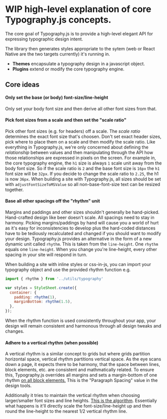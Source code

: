 # WIP high-level explanation of core Typography.js concepts.

The core goal of Typography.js is to provide a high-level elegant API
for expressing typographic design intent.

The library then generates styles appropriate to the sytem (web or React
Native are the two targets currently) it's running in.

* **Themes** encapsulate a typography design in a javascript object.
* **Plugins** extend or modify the core typography engine.

## Core ideas

#### Only set the base (or body) font-size/line-height
Only set your body font size and then derive all other font sizes from
that.

#### Pick font sizes from a scale and then set the "scale ratio"
Pick other font sizes (e.g. for headers) off a scale.  The *scale ratio*
determines the exact font size that's choosen.  Don't set exact header
sizes, pick where to place them on a scale and then modify the scale
ratio. Like everything in Typography.js, we're only concerned about
defining the *relationship* between values and then manipulating through
the API how those relationships are expressed in pixels on the screen.
For example in, the core typography engine, the `h1` size is always `1`
scale unit away from the body font size. So if the scale ratio is `2`
and the base font size is `16px` the `h1` font size will be `32px`.  If
you decide to change the scale ratio to `2.25`, the h1 is now `36px`.
When building a site with Typography.js, all sizes should be set with
`adjustFontSizeToMSValue` so all non-base-font-size text can be resized
together.

#### Base all other spacings off the "rhythm" unit
Margins and paddings and other sizes shouldn't generally be hand-picked.
Hand-crafted design like beer doesn't scale. All spacings need to stay
in harmony.  Picking margins/paddings by hand will cause you a world of
hurt as it's easy for inconsistencies to develop plus the hard-coded
distances have to be tediously recalculated and changed if you should
want to modify your design.  Typography.js provides an alternative in
the form of a new dynamic unit called `rhythm`.  This is taken from the
`line-height`. One `rhythm` equals one `line-height`. When you change
you're line-height, every other spacing in your site will respond in
turn.

When building a site with inline styles or css-in-js, you can import
your typography object and use the provided rhythm function e.g.

```javascript
import { rhythm } from '../utils/typography'

var styles = StyleSheet.create({
  container: {
    padding: rhythm(1),
    marginBottom: rhythm(1.5),
  },
});
```

When the rhythm function is used consistently throughout your app, your
design will remain consistent and harmonous through all design tweaks
and changes.

#### Adhere to a vertical rhythm (when possible)
A vertical rhythm is a similar concept to grids but where grids
partition horizontal space, vertical rhythm partitions vertical space.
As the eye scans down a page, it expects there to be harmony, that the
space between lines, block elements, etc. are consistent and
mathmatically related. To ensure this, Typography.js overrides all
margins and sets a margin-bottom of one rhythm [on all block
elements.](https://github.com/KyleAMathews/typography.js/blob/master/packages/typography/src/utils/createStyles.js#L57)
This is the "Paragraph Spacing" value in the design tools.

Additionally it tries to maintain the vertical rhythm when choosing
larger/smaller font sizes and line heights. [This is the
algorithm](https://github.com/KyleAMathews/compass-vertical-rhythm/blob/b0bd20587bf93052a371e649f7ce4f54bcc12317/src/index.coffee#L68).
Essentially what happens is it'll directly scale the font-size/line-height
up and then round the line-height to the nearest 1/2 vertical rhythm
line.
